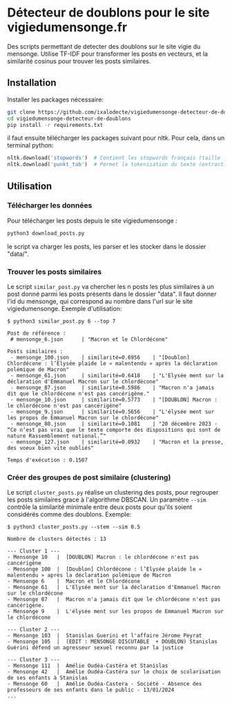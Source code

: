 # Détecteur de doublons pour le site vigiedumensonge.fr

Des scripts permettant de detecter des doublons sur le site vigie du mensonge. Utilise TF-IDF pour transformer les posts en vecteurs, et la similarité cosinus pour trouver les posts similaires.

## Installation
Installer les packages nécessaire:
```bash
git clone https://github.com/ixalodecte/vigiedumensonge-detecteur-de-doublons
cd vigiedumensonge-detecteur-de-doublons
pip install -r requirements.txt
```
il faut ensuite télécharger les packages suivant pour nltk. Pour cela, dans un terminal python:
 
```python
nltk.download('stopwords')  # Contient les stopwords français (taille : 36 ko)
nltk.download('punkt_tab')  # Permet la tokenisation du texte (extraction des mots) (taille : 4 Mo)
```

## Utilisation

### Télécharger les données
Pour télécharger les posts depuis le site vigiedumensonge :
```bash
python3 download_posts.py
```
le script va charger les posts, les parser et les stocker dans le dossier "data/".

### Trouver les posts similaires
Le script ```similar_post.py``` va chercher les n posts les plus similaires à un post donné parmi les posts présents dans le dossier "data". Il faut donner l'id du mensonge, qui correspond au nombre dans l'url sur le site vigiedumensonge. Exemple d'utilisation:
```
$ python3 similar_post.py 6 --top 7

Post de référence : 
 # mensonge_6.json      | "Macron et le Chlordécone"

Posts similaires :
 - mensonge_100.json    | similarité=0.6956    | "[Doublon] Chlordécone : l’Elysée plaide le « malentendu » après la déclaration polémique de Macron"
 - mensonge_61.json     | similarité=0.6418    | "L'Elysée ment sur la déclaration d'Emmanuel Macron sur le chlordécone"
 - mensonge_87.json     | similarité=0.5986    | "Macron n'a jamais dit que le chlordécone n'est pas cancérigène."
 - mensonge_10.json     | similarité=0.5773    | "[DOUBLON] Macron : le chlordécone n'est pas cancérigène"
 - mensonge_9.json      | similarité=0.5656    | "L'élysée ment sur les propos de Emmanuel Macron sur le chlordécone"
 - mensonge_80.json     | similarité=0.1081    | "20 décembre 2023 - “Ce n’est pas vrai que le texte comporte des dispositions qui sont de nature Rassemblement national.”"
 - mensonge_127.json    | similarité=0.0932    | "Macron et la presse, des voeux bien vite oubliés"

Temps d'exécution : 0.1507
```

### Créer des groupes de post similaire (clustering)
Le script ```cluster_posts.py``` réalise un clustering des posts, pour regrouper les posts similaires grace à l'algorithme DBSCAN. Un paramètre ```--sim``` contrôle la similarité minimale entre deux posts pour qu'ils soient considérés comme des doublons. Exemple:

```
$ python3 cluster_posts.py --stem --sim 0.5

Nombre de clusters détectés : 13

--- Cluster 1 ---
- Mensonge 10   |  [DOUBLON] Macron : le chlordécone n'est pas cancérigène
- Mensonge 100  |  [Doublon] Chlordécone : l’Elysée plaide le « malentendu » après la déclaration polémique de Macron
- Mensonge 6    |  Macron et le Chlordécone
- Mensonge 61   |  L'Elysée ment sur la déclaration d'Emmanuel Macron sur le chlordécone
- Mensonge 87   |  Macron n'a jamais dit que le chlordécone n'est pas cancérigène.
- Mensonge 9    |  L'élysée ment sur les propos de Emmanuel Macron sur le chlordécone

--- Cluster 2 ---
- Mensonge 103  |  Stanislas Guerini et l'affaire Jérome Peyrat
- Mensonge 105  |  (EDIT : MENSONGE DISCUTABLE  + DOUBLON) Stanislas Guérini défend un agresseur sexuel reconnu par la justice

--- Cluster 3 ---
- Mensonge 111  |  Amélie Oudéa-Castéra et Stanislas
- Mensonge 42   |  Amélie Oudéa-Castéra sur le choix de scolarisation de ses enfants à Stanislas
- Mensonge 60   |  Amélie Oudéa-Castera - Société - Absence des professeurs de ses enfants dans le public - 13/01/2024
...
```
